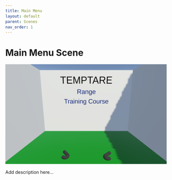 ```yaml
---
title: Main Menu
layout: default
parent: Scenes
nav_order: 1
---
```


# Main Menu Scene

![](../SceneImages/MainMenu.png)

Add description here...

